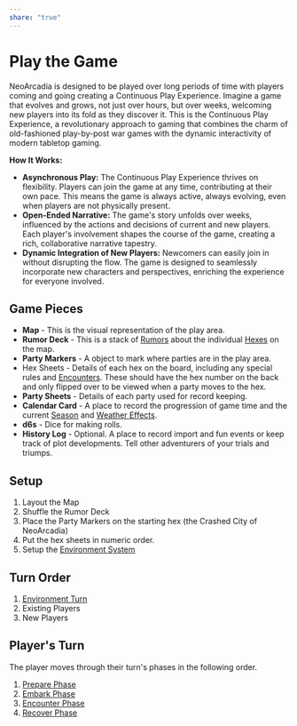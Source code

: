 ```yaml
---
share: "true"
---
```



# Play the Game

NeoArcadia is designed to be played over long periods of time with players coming and going creating a Continuous Play Experience. Imagine a game that evolves and grows, not just over hours, but over weeks, welcoming new players into its fold as they discover it. This is the Continuous Play Experience, a revolutionary approach to gaming that combines the charm of old-fashioned play-by-post war games with the dynamic interactivity of modern tabletop gaming.

**How It Works:**

- **Asynchronous Play:** The Continuous Play Experience thrives on flexibility. Players can join the game at any time, contributing at their own pace. This means the game is always active, always evolving, even when players are not physically present.
- **Open-Ended Narrative:** The game's story unfolds over weeks, influenced by the actions and decisions of current and new players. Each player's involvement shapes the course of the game, creating a rich, collaborative narrative tapestry.
- **Dynamic Integration of New Players:** Newcomers can easily join in without disrupting the flow. The game is designed to seamlessly incorporate new characters and perspectives, enriching the experience for everyone involved.
## Game Pieces

- **Map** - This is the visual representation of the play area.
- **Rumor Deck** - This is a stack of [Rumors](Rumors.md) about the individual [Hexes](Hexes.md) on the map.
- **Party Markers** - A object to mark where parties are in the play area.
- Hex Sheets - Details of each hex on the board, including any special rules and [Encounters](Encounters.md). These should have the hex number on the back and only flipped over to be viewed when a party moves to the hex.
- **Party Sheets** - Details of each party used for record keeping.
- **Calendar Card** - A place to record the progression of game time and the current [Season](Season.md) and [Weather Effects](Weather%20Effects.md).
- **d6s** - Dice for making rolls.
- **History Log** - Optional. A place to record import and fun events or keep track of plot developments. Tell other adventurers of your trials and triumps.

## Setup

1. Layout the Map
2. Shuffle the Rumor Deck
3. Place the Party Markers on the starting hex (the Crashed City of NeoArcadia)
4. Put the hex sheets in numeric order.
5. Setup the [Environment System](Environment%20System.md)

## Turn Order

1. [Environment Turn](Environment%20Turn.md) 
2. Existing Players
3. New Players

## Player's Turn

The player moves through their turn's phases in the following order.

1. [Prepare Phase](Prepare%20Phase.md)
2. [Embark Phase](Embark%20Phase.md)
3. [ Encounter Phase](Encounter%20Phase.md)
4. [Recover Phase](Recover%20Phase.md)

